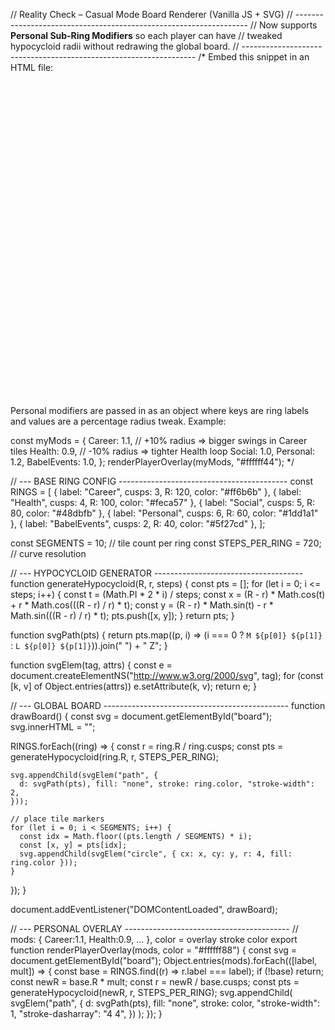 // Reality Check – Casual Mode Board Renderer (Vanilla JS + SVG)
// ------------------------------------------------------------------
// Now supports **Personal Sub‑Ring Modifiers** so each player can have
// tweaked hypocycloid radii without redrawing the global board.
// ------------------------------------------------------------------
/*
Embed this snippet in an HTML file:

<body>
  <svg id="board" width="600" height="600" viewBox="-300 -300 600 600"></svg>
  <script src="board.js"></script>
</body>

Personal modifiers are passed in as an object where keys are ring labels
and values are a percentage radius tweak. Example:

const myMods = {
  Career: 1.1,   // +10% radius ⇒ bigger swings in Career tiles
  Health: 0.9,   // -10% radius ⇒ tighter Health loop
  Social: 1.0,
  Personal: 1.2,
  BabelEvents: 1.0,
};
renderPlayerOverlay(myMods, "#ffffff44");
*/

// --- BASE RING CONFIG ------------------------------------------
const RINGS = [
  { label: "Career",        cusps: 3,  R: 120, color: "#ff6b6b" },
  { label: "Health",        cusps: 4,  R: 100, color: "#feca57" },
  { label: "Social",        cusps: 5,  R:  80, color: "#48dbfb" },
  { label: "Personal",      cusps: 6,  R:  60, color: "#1dd1a1" },
  { label: "BabelEvents",   cusps: 2,  R:  40, color: "#5f27cd" },
];

const SEGMENTS = 10;          // tile count per ring
const STEPS_PER_RING = 720;   // curve resolution

// --- HYPOCYCLOID GENERATOR -------------------------------------
function generateHypocycloid(R, r, steps) {
  const pts = [];
  for (let i = 0; i <= steps; i++) {
    const t = (Math.PI * 2 * i) / steps;
    const x = (R - r) * Math.cos(t) + r * Math.cos(((R - r) / r) * t);
    const y = (R - r) * Math.sin(t) - r * Math.sin(((R - r) / r) * t);
    pts.push([x, y]);
  }
  return pts;
}

function svgPath(pts) {
  return pts.map((p, i) => (i === 0 ? `M ${p[0]} ${p[1]}` : `L ${p[0]} ${p[1]}`)).join(" ") + " Z";
}

function svgElem(tag, attrs) {
  const e = document.createElementNS("http://www.w3.org/2000/svg", tag);
  for (const [k, v] of Object.entries(attrs)) e.setAttribute(k, v);
  return e;
}

// --- GLOBAL BOARD ----------------------------------------------
function drawBoard() {
  const svg = document.getElementById("board");
  svg.innerHTML = "";

  RINGS.forEach((ring) => {
    const r = ring.R / ring.cusps;
    const pts = generateHypocycloid(ring.R, r, STEPS_PER_RING);

    svg.appendChild(svgElem("path", {
      d: svgPath(pts), fill: "none", stroke: ring.color, "stroke-width": 2,
    }));

    // place tile markers
    for (let i = 0; i < SEGMENTS; i++) {
      const idx = Math.floor((pts.length / SEGMENTS) * i);
      const [x, y] = pts[idx];
      svg.appendChild(svgElem("circle", { cx: x, cy: y, r: 4, fill: ring.color }));
    }
  });
}

document.addEventListener("DOMContentLoaded", drawBoard);

// --- PERSONAL OVERLAY -----------------------------------------
// mods: { Career:1.1, Health:0.9, ... }, color = overlay stroke color
export function renderPlayerOverlay(mods, color = "#ffffff88") {
  const svg = document.getElementById("board");
  Object.entries(mods).forEach(([label, mult]) => {
    const base = RINGS.find((r) => r.label === label);
    if (!base) return;
    const newR = base.R * mult;
    const r = newR / base.cusps;
    const pts = generateHypocycloid(newR, r, STEPS_PER_RING);
    svg.appendChild(
      svgElem("path", {
        d: svgPath(pts),
        fill: "none",
        stroke: color,
        "stroke-width": 1,
        "stroke-dasharray": "4 4",
      })
    );
  });
}

